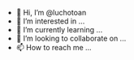 - 👋 Hi, I’m @luchotoan
- 👀 I’m interested in ...
- 🌱 I’m currently learning ...
- 💞️ I’m looking to collaborate on ...
- 📫 How to reach me ...

<!---
luchotoan/luchotoan is a ✨ special ✨ repository because its `README.md` (this file) appears on your GitHub profile.
You can click the Preview link to take a look at your changes.
--->
